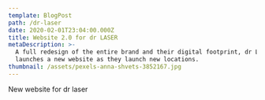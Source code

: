 ```yaml
---
template: BlogPost
path: /dr-laser
date: 2020-02-01T23:04:00.000Z
title: Website 2.0 for dr LASER
metaDescription: >-
  A full redesign of the entire brand and their digital footprint, dr LASER
  launches a new website as they launch new locations.
thumbnail: /assets/pexels-anna-shvets-3852167.jpg
---
```

New website for dr laser
